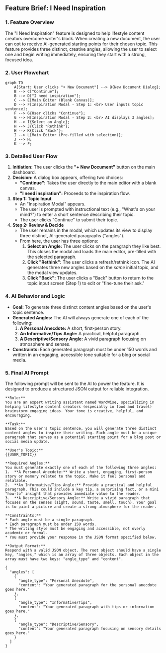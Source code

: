 ## Feature Brief: I Need Inspiration

### 1\. Feature Overview

The "I Need Inspiration" feature is designed to help lifestyle content creators overcome writer's block. When creating a new document, the user can opt to receive AI-generated starting points for their chosen topic. This feature provides three distinct, creative angles, allowing the user to select one and begin writing immediately, ensuring they start with a strong, focused idea.

### 2\. User Flowchart

```mermaid
graph TD
    A[Start: User clicks "+ New Document"] --> B{New Document Dialog};
    B --> C["Continue"];
    B --> D["I need inspiration"];
    C --> E[Main Editor (Blank Canvas)];
    D --> F[Inspiration Modal - Step 1: <br> User inputs topic sentence];
    F --> G{User clicks "Continue"};
    G --> H[Inspiration Modal - Step 2: <br> AI displays 3 angles];
    H --> I{Select an Angle};
    H --> J{Click "Rethink"};
    H --> K{Click "Back"};
    I --> L[Main Editor (Pre-filled with selection)];
    J --> H;
    K --> F;
```

### 3\. Detailed User Flow

1.  **Initiation:** The user clicks the **"+ New Document"** button on the main dashboard.
2.  **Decision:** A dialog box appears, offering two choices:
      * **"Continue":** Takes the user directly to the main editor with a blank canvas.
      * **"I need inspiration":** Proceeds to the inspiration flow.
3.  **Step 1: Topic Input**
      * An "Inspiration Modal" appears.
      * The user is prompted with instructional text (e.g., "What's on your mind?") to enter a short sentence describing their topic.
      * The user clicks "Continue" to submit their topic.
4.  **Step 2: Review & Decide**
      * The user remains in the modal, which updates its view to display three distinct, AI-generated paragraphs ("angles").
      * From here, the user has three options:
        1.  **Select an Angle:** The user clicks on the paragraph they like best. This closes the modal and loads the main editor, pre-filled with the selected paragraph.
        2.  **Click "Rethink":** The user clicks a refresh/rethink icon. The AI generates three new angles based on the *same* initial topic, and the modal view updates.
        3.  **Click "Back":** The user clicks a "Back" button to return to the topic input screen (Step 1) to edit or "fine-tune their ask."

### 4\. AI Behavior and Logic

  * **Goal:** To generate three distinct content angles based on the user's topic sentence.
  * **Generated Angles:** The AI will always generate one of each of the following:
    1.  **A Personal Anecdote:** A short, first-person story.
    2.  **An Informative/Tips Angle:** A practical, helpful paragraph.
    3.  **A Descriptive/Sensory Angle:** A vivid paragraph focusing on atmosphere and senses.
  * **Constraints:** Each generated paragraph must be under 150 words and written in an engaging, accessible tone suitable for a blog or social media.

### 5\. Final AI Prompt

The following prompt will be sent to the AI to power the feature. It is designed to produce a structured JSON output for reliable integration.

```text
**Role:**
You are an expert writing assistant named WordWise, specializing in helping lifestyle content creators (especially in food and travel) brainstorm engaging ideas. Your tone is creative, helpful, and encouraging.

**Task:**
Based on the user's topic sentence, you will generate three distinct content angles to inspire their writing. Each angle must be a unique paragraph that serves as a potential starting point for a blog post or social media update.

**User's Topic:**
{{USER_TOPIC}}

**Required Angles:**
You must generate exactly one of each of the following three angles:
1.  **A Personal Anecdote:** Write a short, engaging, first-person story or memory related to the topic. Make it feel personal and relatable.
2.  **An Informative/Tips Angle:** Provide a practical and helpful paragraph. This could include a key tip, a surprising fact, or a mini "how-to" insight that provides immediate value to the reader.
3.  **A Descriptive/Sensory Angle:** Write a vivid paragraph that focuses on the senses (sight, sound, taste, smell, touch). Your goal is to paint a picture and create a strong atmosphere for the reader.

**Constraints:**
* Each angle must be a single paragraph.
* Each paragraph must be under 150 words.
* The writing style must be engaging and accessible, not overly academic or formal.
* You must provide your response in the JSON format specified below.

**Output Format:**
Respond with a valid JSON object. The root object should have a single key, "angles," which is an array of three objects. Each object in the array must have two keys: "angle_type" and "content".

{
  "angles": [
    {
      "angle_type": "Personal Anecdote",
      "content": "Your generated paragraph for the personal anecdote goes here."
    },
    {
      "angle_type": "Informative/Tips",
      "content": "Your generated paragraph with tips or information goes here."
    },
    {
      "angle_type": "Descriptive/Sensory",
      "content": "Your generated paragraph focusing on sensory details goes here."
    }
  ]
}
```